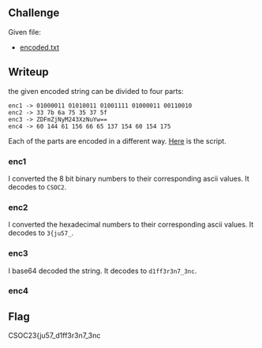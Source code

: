 ## Challenge
Given file:
- [encoded.txt](encoded.txt)

## Writeup
the given encoded string can be divided to four parts:
```
enc1 -> 01000011 01010011 01001111 01000011 00110010
enc2 -> 33 7b 6a 75 35 37 5f
enc3 -> ZDFmZjNyM243XzNuYw==
enc4 -> 60 144 61 156 66 65 137 154 60 154 175
```

Each of the parts are encoded in a different way.
[Here](script.py) is the script.

### enc1
I converted the 8 bit binary numbers to their corresponding ascii values.
It decodes to `CSOC2`.

### enc2
I converted the hexadecimal numbers to their corresponding ascii values.
It decodes to `3{ju57_`.

### enc3
I base64 decoded the string.
It decodes to `d1ff3r3n7_3nc`.

### enc4


## Flag
CSOC23{ju57_d1ff3r3n7_3nc
